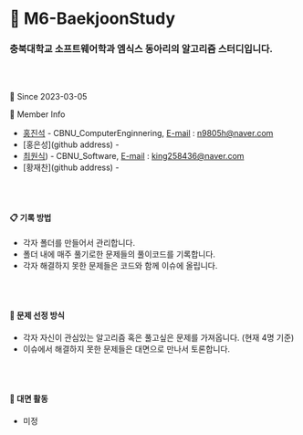 # :book: M6-BaekjoonStudy

### 충북대학교 소프트웨어학과 엠식스 동아리의 알고리즘 스터디입니다.
<br></br>

:calendar: Since 2023-03-05

:couple: Member Info

- [홍진석](http://github.com/Hong-JinSuk) - CBNU_ComputerEnginnering, [E-mail](n9805h@naver.com) : n9805h@naver.com
- [홍은성](github address) - 
- [최원식](https://github.com/king258436)) - CBNU_Software, [E-mail](king258436@naver.com) : king258436@naver.com
- [황재찬](github address) - 


<br></br>
####  :clipboard: 기록 방법

- 각자 폴더를 만들어서 관리합니다.
- 폴더 내에 매주 풀기로한 문제들의 풀이코드를 기록합니다.
- 각자 해결하지 못한 문제들은 코드와 함께 이슈에 올립니다.

<br></br>
#### :mag_right: 문제 선정 방식
- 각자 자신이 관심있는 알고리즘 혹은 풀고싶은 문제를 가져옵니다. (현재 4명 기준)
- 이슈에서 해결하지 못한 문제들은 대면으로 만나서 토론합니다.

<br></br>
####  :school: 대면 활동
- 미정
